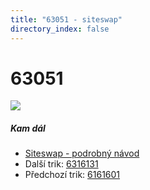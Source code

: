 ```yaml
---
title: "63051 - siteswap"
directory_index: false
---
```


# 63051

![](/animace/siteswap/63051.gif)

##### Kam dál

- [Siteswap - podrobný návod](/siteswap.html "Podrobné vysvětlení siteswapů..")
- Další trik: [6316131](6316131.html "Siteswap 6316131")
- Předchozí trik: [6161601](6161601.html "Siteswap 6161601")

